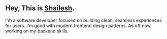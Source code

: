 Hey, This is [Shailesh](https://shaileshsathe.vercel.app/).
---
I'm a software developer focused on building clean, seamless experiences for users. I'm good with modern frontend design patterns. As off now, working on my backend skills.

